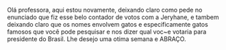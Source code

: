 Olá professora, aqui estou novamente, deixando claro como pede no enunciado que fiz esse belo contador de votos com a Jeryhane, e tambem deixando claro que os nomes envolvem gatos e especificamente gatos famosos que você pode pesquisar e nos dizer qual voc~e votaria para presidente do Brasil. Lhe desejo uma otima semana e ABRAÇO.
